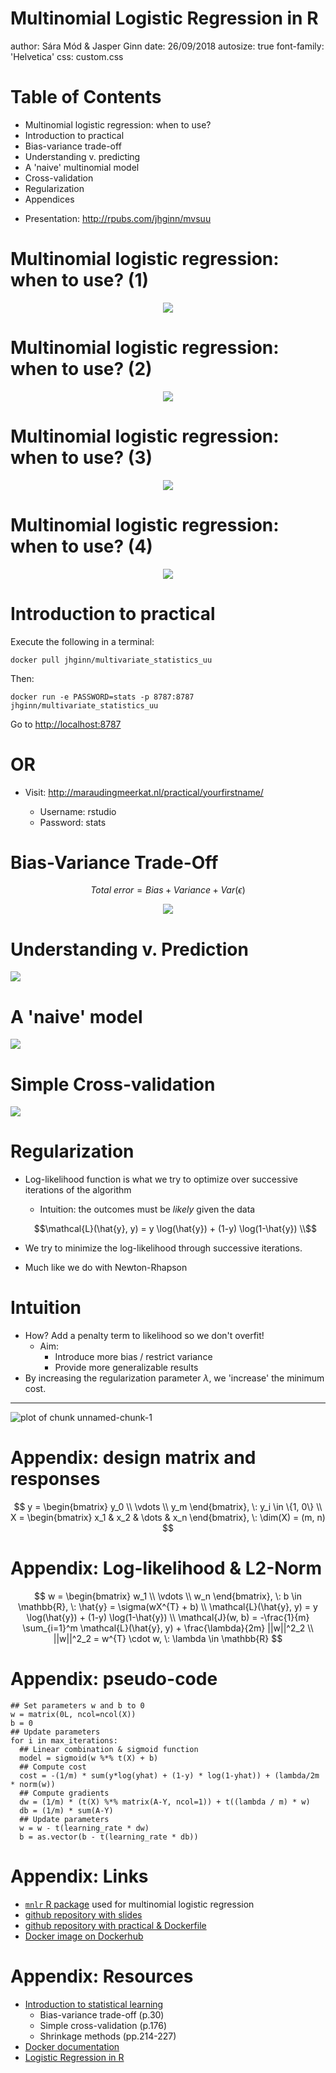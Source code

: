 Multinomial Logistic Regression in R
========================================================
author: Sára Mód & Jasper Ginn
date: 26/09/2018
autosize: true
font-family: 'Helvetica'
css: custom.css

Table of Contents 
========================================================

- Multinomial logistic regression: when to use?
- Introduction to practical
- Bias-variance trade-off
- Understanding v. predicting
- A 'naive' multinomial model
- Cross-validation
- Regularization
- Appendices

* Presentation: http://rpubs.com/jhginn/mvsuu

Multinomial logistic regression: when to use? (1)
========================================================

<center><img src="s1.png"></center>

Multinomial logistic regression: when to use? (2)
========================================================

<center><img src="sara2.png"></center>

Multinomial logistic regression: when to use? (3)
========================================================

<center><img src="sara3.png"></center>

Multinomial logistic regression: when to use? (4)
========================================================

<center><img src="sara4.png"></center>

Introduction to practical
========================================================

Execute the following in a terminal:

```shell
docker pull jhginn/multivariate_statistics_uu
```

Then:

```shell
docker run -e PASSWORD=stats -p 8787:8787 jhginn/multivariate_statistics_uu
```

Go to [http://localhost:8787](http://localhost:8787)

OR
========================================================

* Visit: http://maraudingmeerkat.nl/practical/yourfirstname/

  * Username: rstudio
  * Password: stats
 
Bias-Variance Trade-Off 
========================================================

$$
Total\:error = Bias + Variance + Var(\epsilon)
$$

<center><img src="bvar.png"></center>

Understanding v. Prediction
========================================================

<img src="understandpredict.png">

A 'naive' model
========================================================

<img src="model.png">

Simple Cross-validation
========================================================

<img src="cv.png">

Regularization
========================================================

- Log-likelihood function is what we try to optimize over successive iterations of the algorithm
  - Intuition: the outcomes must be *likely* given the data
  
  $$\mathcal{L}(\hat{y}, y) = y \log(\hat{y}) + (1-y) \log(1-\hat{y}) \\$$

- We try to minimize the log-likelihood through successive iterations. 
- Much like we do with Newton-Rhapson

Intuition
========================================================

- How? Add a penalty term to likelihood so we don't overfit!
  - Aim:
      - Introduce more bias / restrict variance
      - Provide more generalizable results
- By increasing the regularization parameter $\lambda$, we 'increase' the minimum cost.

***

![plot of chunk unnamed-chunk-1](presentation-figure/unnamed-chunk-1-1.png)
 
Appendix: design matrix and responses
=======================================================

$$
y = \begin{bmatrix}
y_0 \\
\vdots \\
y_m
\end{bmatrix}, \: y_i \in \{1, 0\} \\
X = \begin{bmatrix}
x_1 & x_2 & \dots & x_n
\end{bmatrix}, \: \dim(X) = (m, n)
$$

Appendix: Log-likelihood & L2-Norm 
=======================================================

$$
w = \begin{bmatrix}
w_1 \\
\vdots \\
w_n
\end{bmatrix}, \: b \in \mathbb{R}, \:
\hat{y} = \sigma(wX^{T} + b) \\
\mathcal{L}(\hat{y}, y) = y \log(\hat{y}) + (1-y) \log(1-\hat{y}) \\
\mathcal{J}(w, b) = -\frac{1}{m} \sum_{i=1}^m \mathcal{L}(\hat{y}, y) + \frac{\lambda}{2m} ||w||^2_2 \\
||w||^2_2 = w^{T} \cdot w, \: \lambda \in \mathbb{R}
$$

Appendix: pseudo-code
=======================================================

```
## Set parameters w and b to 0
w = matrix(0L, ncol=ncol(X))
b = 0
## Update parameters
for i in max_iterations:
  ## Linear combination & sigmoid function
  model = sigmoid(w %*% t(X) + b)
  ## Compute cost
  cost = -(1/m) * sum(y*log(yhat) + (1-y) * log(1-yhat)) + (lambda/2m * norm(w))
  ## Compute gradients
  dw = (1/m) * (t(X) %*% matrix(A-Y, ncol=1)) + t((lambda / m) * w)
  db = (1/m) * sum(A-Y)
  ## Update parameters
  w = w - t(learning_rate * dw)
  b = as.vector(b - t(learning_rate * db))
```

Appendix: Links
=======================================================

- [`mnlr` R package](https://github.com/JasperHG90/mnlr) used for multinomial logistic regression
- [github repository with slides](https://github.com/JasperHG90/multivariate_statistics_uu_presentation)
- [github repository with practical & Dockerfile](https://github.com/JasperHG90/multivariate_statistics_uu)
- [Docker image on Dockerhub](https://hub.docker.com/r/jhginn/multivariate_statistics_uu/)

Appendix: Resources
=======================================================

- [Introduction to statistical learning](https://www-bcf.usc.edu/~gareth/ISL/)
  - Bias-variance trade-off (p.30)
  - Simple cross-validation (p.176)
  - Shrinkage methods (pp.214-227)
- [Docker documentation](https://docs.docker.com/)
- [Logistic Regression in R](https://rpubs.com/rslbliss/r_logistic_ws)
